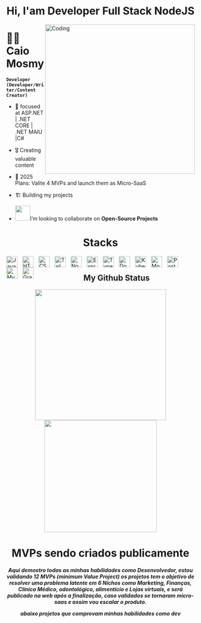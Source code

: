 <h1 align="center">Hi, I'am Developer Full Stack NodeJS</h1>

<img align="right" alt="Coding" width="400" src="https://github.com/Ayushparikh-code/Ayushparikh-code/blob/main/me.gif">

# 🏄‍♂️ Caio Mosmy

**`Developer (Developer/Writer/Content Creator)`**

- 🌱  focused at ASP.NET | .NET CORE | .NET MAIU |C#
- 🎖️  Creating valuable content
- 🥅  2025 Plans: Valite 4 MVPs and launch them as Micro-SaaS
- 🏗️  Building my projects

- <img src="https://github.com/rajput2107/rajput2107/blob/master/Assets/Handshake.gif" width="40px">I’m looking to collaborate on **Open-Source Projects**<br>

<h1 align="center">Stacks</h1>



<img align="left" alt="JavaScript" width="30px" style="padding-right:10px;" src="https://cdn.jsdelivr.net/gh/devicons/devicon/icons/javascript/javascript-plain.svg" />
<img align="left" alt="HTML" width="30px" style="padding-right:10px;" src="https://cdn.jsdelivr.net/gh/devicons/devicon/icons/html5/html5-plain.svg" />
<img align="left" alt="CSS" width="30px" style="padding-right:10px;" src="https://cdn.jsdelivr.net/gh/devicons/devicon/icons/css3/css3-plain.svg" />
<img align="left" alt="Tailwindcss" width="30px" style="padding-right:10px;" src="https://cdn.jsdelivr.net/gh/devicons/devicon/icons/tailwindcss/tailwindcss-original.svg" />


<img align="left" alt="NodeJS" width="30px" style="padding-right:10px;" src="https://cdn.jsdelivr.net/gh/devicons/devicon/icons/nodejs/nodejs-original.svg" />

<img align="left" alt="Express" width="30" style="padding-right:10px;" src="https://cdn.jsdelivr.net/gh/devicons/devicon/icons/express/express-original.svg" />
<img align="left" alt="TypeScript" width="30px" style="padding-right:10px;" src="https://cdn.jsdelivr.net/gh/devicons/devicon/icons/typescript/typescript-plain.svg" />



<img align="left" alt="Docker" width="30px" style="padding-right:10px;" src="https://cdn.jsdelivr.net/gh/devicons/devicon/icons/docker/docker-original.svg" />
<img align="left" alt="Kubernetes" width="30px" style="padding-right:10px;" src="https://cdn.jsdelivr.net/gh/devicons/devicon/icons/kubernetes/kubernetes-original.svg" />



<img align="left" alt="MongoDB" width="30px" style="padding-right:10px;" src="https://cdn.jsdelivr.net/gh/devicons/devicon/icons/mongodb/mongodb-original.svg" />
<img align="left" alt="PostgreSQL" width="30px" style="padding-right:10px;" src="https://cdn.jsdelivr.net/gh/devicons/devicon/icons/postgresql/postgresql-original.svg" />
<img align="left" alt="MySQL" width="30px" style="padding-right:10px;" src="https://cdn.jsdelivr.net/gh/devicons/devicon/icons/mysql/mysql-original.svg" />

<img align="left" alt="Graphql" width="30" style="padding-right:10px;" src="https://cdn.jsdelivr.net/gh/devicons/devicon/icons/graphql/graphql-plain.svg"/>

</div>


<br />

<h2 align="center">My Github Status</h2>

<div align="center">

<img src="https://github-readme-stats.vercel.app/api?username=Themosmy&theme=vue-dark&show_icons=true&hide_border=true&count_private=true" width="350px" />
<img src="https://github-readme-stats.vercel.app/api/top-langs/?username=Themosmy&theme=vue-dark&show_icons=true&hide_border=true&layout=compact" width="300px" />

<h1 align="center"> MVPs sendo criados publicamente</h1>
<h5 align="center">Aqui demostro todas as minhas habilidades como Desenvolvedor, estou validando 12 MVPs (minimum Value Project) os projetos tem o objetivo de resolver uma problema latente em 6 Nichos como Marketing, Finanças, Clínica Médico, odontológico, alimentício e Lojas virtuais, e será publicado na web após a finalização, caso validados se tornaram micro-saas e assim vou escalar o produto.

abaixo projetos que comprovam minhas habilidades como dev</h5>



</div>
